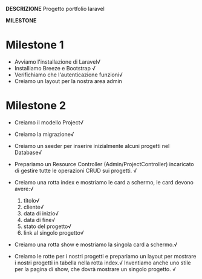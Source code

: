 __DESCRIZIONE__
Progetto portfolio laravel

__MILESTONE__
# Milestone 1
- Avviamo l'installazione di Laravel√
- Installiamo Breeze e Bootstrap √
- Verifichiamo che l'autenticazione funzioni√
- Creiamo un layout per la nostra area admin

# Milestone 2
- Creiamo il modello Project√
- Creiamo la migrazione√
- Creiamo un seeder per inserire inizialmente alcuni progetti nel Database√
- Prepariamo un Resource Controller (Admin/ProjectController) incaricato di gestire tutte le operazioni CRUD sui progetti. √
- Creiamo una rotta index e mostriamo le card a schermo, le card devono avere:√
    1. titolo√
    2. cliente√
    3. data di inizio√ 
    4. data di fine√
    5. stato del progetto√
    6. link al singolo progetto√
- Creiamo una rotta show e mostriamo la singola card a schermo.√

- Creiamo le rotte per i nostri progetti e prepariamo un layout per mostrare i  nostri progetti in tabella nella rotta index.√ Inventiamo anche uno stile per la pagina di show, che dovrà mostrare un singolo progetto. √